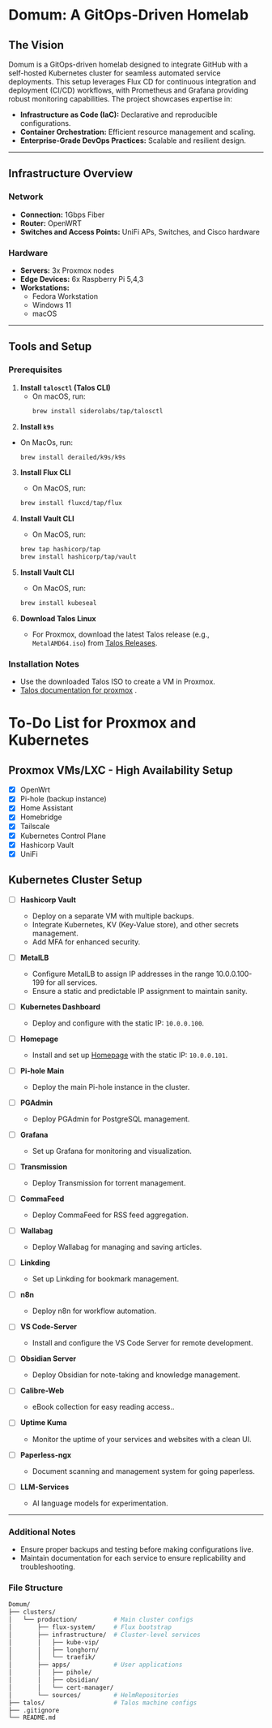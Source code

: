# Domum: A GitOps-Driven Homelab

## The Vision
Domum is a GitOps-driven homelab designed to integrate GitHub with a self-hosted Kubernetes cluster for seamless automated service deployments. This setup leverages Flux CD for continuous integration and deployment (CI/CD) workflows, with Prometheus and Grafana providing robust monitoring capabilities. The project showcases expertise in:

- **Infrastructure as Code (IaC):** Declarative and reproducible configurations.
- **Container Orchestration:** Efficient resource management and scaling.
- **Enterprise-Grade DevOps Practices:** Scalable and resilient design.

---

## Infrastructure Overview

### Network
- **Connection:** 1Gbps Fiber
- **Router:** OpenWRT
- **Switches and Access Points:** UniFi APs, Switches, and Cisco hardware

### Hardware
- **Servers:** 3x Proxmox nodes
- **Edge Devices:** 6x Raspberry Pi 5,4,3
- **Workstations:**
  - Fedora Workstation
  - Windows 11
  - macOS

---

## Tools and Setup

### Prerequisites
1. **Install `talosctl` (Talos CLI)**
   - On macOS, run:
     ```bash
     brew install siderolabs/tap/talosctl
     ```
2. **Install `k9s`**
  - On MacOs, run: 
    ```bash
    brew install derailed/k9s/k9s
    ```
3. **Install Flux CLI**
   - On MacOS, run:
    ```bash
    brew install fluxcd/tap/flux
    ```
4. **Install Vault CLI**
   - On MacOS, run:
    ```bash
    brew tap hashicorp/tap
    brew install hashicorp/tap/vault
    ```
5. **Install Vault CLI**
   - On MacOS, run:
    ```bash
    brew install kubeseal
    ``` 


6. **Download Talos Linux**
   - For Proxmox, download the latest Talos release (e.g., `MetalAMD64.iso`) from [Talos Releases](https://github.com/siderolabs/talos/releases/tag/v1.9.1).

### Installation Notes
- Use the downloaded Talos ISO to create a VM in Proxmox.
- [Talos documentation for proxmox](https://www.talos.dev/v1.9/talos-guides/install/virtualized-platforms/proxmox/) .



# To-Do List for Proxmox and Kubernetes

## Proxmox VMs/LXC - High Availability Setup

- [x] OpenWrt 
- [x] Pi-hole (backup instance)
- [x] Home Assistant
- [x] Homebridge
- [x] Tailscale
- [x] Kubernetes Control Plane
- [x] Hashicorp Vault
- [x] UniFi

## Kubernetes Cluster Setup

- [ ] **Hashicorp Vault**
  - Deploy on a separate VM with multiple backups.
  - Integrate Kubernetes, KV (Key-Value store), and other secrets management.
  - Add MFA for enhanced security.

- [ ] **MetalLB**
  - Configure MetalLB to assign IP addresses in the range 10.0.0.100-199 for all services.
  - Ensure a static and predictable IP assignment to maintain sanity.

- [ ] **Kubernetes Dashboard**
  - Deploy and configure with the static IP: `10.0.0.100`.

- [ ] **Homepage**
  - Install and set up [Homepage](https://github.com/gethomepage/homepage) with the static IP: `10.0.0.101`.

- [ ] **Pi-hole Main**
  - Deploy the main Pi-hole instance in the cluster.

- [ ] **PGAdmin**
  - Deploy PGAdmin for PostgreSQL management.

- [ ] **Grafana**
  - Set up Grafana for monitoring and visualization.

- [ ] **Transmission**
  - Deploy Transmission for torrent management.

- [ ] **CommaFeed**
  - Deploy CommaFeed for RSS feed aggregation.

- [ ] **Wallabag**
  - Deploy Wallabag for managing and saving articles.

- [ ] **Linkding**
  - Set up Linkding for bookmark management.

- [ ] **n8n**
  - Deploy n8n for workflow automation.

- [ ] **VS Code-Server**
  - Install and configure the VS Code Server for remote development.

- [ ] **Obsidian Server**
  - Deploy Obsidian for note-taking and knowledge management.

- [ ] **Calibre-Web**
  - eBook collection for easy reading access..

- [ ] **Uptime Kuma**
  - Monitor the uptime of your services and websites with a clean UI.

- [ ] **Paperless-ngx**
  - Document scanning and management system for going paperless.
  
- [ ] **LLM-Services**
  -  AI language models for experimentation.
---

### Additional Notes
- Ensure proper backups and testing before making configurations live.
- Maintain documentation for each service to ensure replicability and troubleshooting.


### File Structure
```bash
Domum/
├── clusters/
│   └── production/          # Main cluster configs
│       ├── flux-system/     # Flux bootstrap
│       ├── infrastructure/  # Cluster-level services
│       │   ├── kube-vip/
│       │   ├── longhorn/
│       │   └── traefik/
│       ├── apps/            # User applications
│       │   ├── pihole/
│       │   ├── obsidian/
│       │   └── cert-manager/
│       └── sources/         # HelmRepositories
├── talos/                   # Talos machine configs
├── .gitignore
└── README.md

```